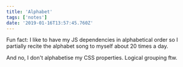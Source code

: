 ```yaml
---
title: 'Alphabet'
tags: ['notes'] 
date: '2019-01-16T13:57:45.760Z'
---
```

Fun fact: I like to have my JS dependencies in alphabetical order so I partially recite the alphabet song to myself about 20 times a day.

And no, I don't alphabetise my CSS properties. Logical grouping ftw. 